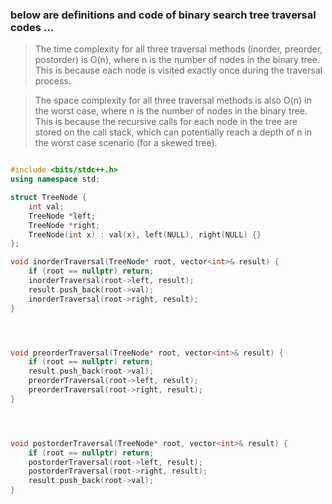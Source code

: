 ### below are definitions and code of binary search tree traversal codes ...

>The time complexity for all three traversal methods (inorder, preorder, postorder) is O(n), where n is the number of nodes in the binary tree. This is because each node is visited exactly once during the traversal process.

>The space complexity for all three traversal methods is also O(n) in the worst case, where n is the number of nodes in the binary tree. This is because the recursive calls for each node in the tree are stored on the call stack, which can potentially reach a depth of n in the worst case scenario (for a skewed tree).

```cpp

#include <bits/stdc++.h>
using namespace std;

struct TreeNode {
    int val;
    TreeNode *left;
    TreeNode *right;
    TreeNode(int x) : val(x), left(NULL), right(NULL) {}
};

void inorderTraversal(TreeNode* root, vector<int>& result) {
    if (root == nullptr) return;
    inorderTraversal(root->left, result);
    result.push_back(root->val);
    inorderTraversal(root->right, result);
}




void preorderTraversal(TreeNode* root, vector<int>& result) {
    if (root == nullptr) return;
    result.push_back(root->val);
    preorderTraversal(root->left, result);
    preorderTraversal(root->right, result);
}




void postorderTraversal(TreeNode* root, vector<int>& result) {
    if (root == nullptr) return;
    postorderTraversal(root->left, result);
    postorderTraversal(root->right, result);
    result.push_back(root->val);
}

```


